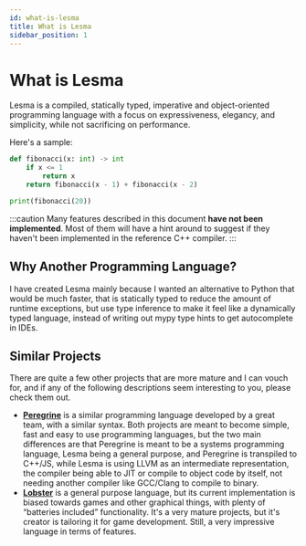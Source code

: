 ```yaml
---
id: what-is-lesma
title: What is Lesma
sidebar_position: 1
---
```


# What is Lesma

Lesma is a compiled, statically typed, imperative and object-oriented programming language with a focus on expressiveness, elegancy, and simplicity, while not sacrificing on performance.

Here's a sample:

```py
def fibonacci(x: int) -> int
    if x <= 1
        return x
    return fibonacci(x - 1) + fibonacci(x - 2)

print(fibonacci(20))
```

:::caution
Many features described in this document **have not been implemented**. Most of them will have a hint around to suggest if they haven't been implemented in the reference C++ compiler.
:::

## Why Another Programming Language?

I have created Lesma mainly because I wanted an alternative to Python that would be much faster, that is statically typed to reduce the amount of runtime exceptions, but use type inference to make it feel like a dynamically typed language, instead of writing out mypy type hints to get autocomplete in IDEs.


## Similar Projects

There are quite a few other projects that are more mature and I can vouch for, and if any of the following descriptions seem interesting to you, please check them out.

- **[Peregrine](https://github.com/peregrine-lang/Peregrine)** is a similar programming language developed by a great team, with a similar syntax. Both projects are meant to become simple, fast and easy to use programming languages, but the two main differences are that Peregrine is meant to be a systems programming language, Lesma being a general purpose, and Peregrine is transpiled to C++/JS, while Lesma is using LLVM as an intermediate representation, the compiler being able to JIT or compile to object code by itself, not needing another compiler like GCC/Clang to compile to binary.
- **[Lobster](https://github.com/aardappel/lobster)** is a general purpose language, but its current implementation is biased towards games and other graphical things, with plenty of “batteries included” functionality. It's a very mature projects, but it's creator is tailoring it for game development. Still, a very impressive language in terms of features.